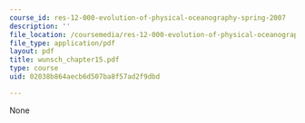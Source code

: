 ```yaml
---
course_id: res-12-000-evolution-of-physical-oceanography-spring-2007
description: ''
file_location: /coursemedia/res-12-000-evolution-of-physical-oceanography-spring-2007/02038b864aecb6d507ba8f57ad2f9dbd_wunsch_chapter15.pdf
file_type: application/pdf
layout: pdf
title: wunsch_chapter15.pdf
type: course
uid: 02038b864aecb6d507ba8f57ad2f9dbd

---
```

None